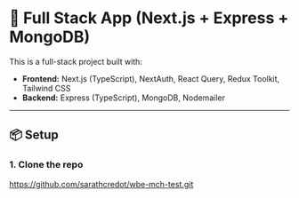 # 🚀 Full Stack App (Next.js + Express + MongoDB)

This is a full-stack project built with:

- **Frontend:** Next.js (TypeScript), NextAuth, React Query, Redux Toolkit, Tailwind CSS
- **Backend:** Express (TypeScript), MongoDB, Nodemailer

---

## 📦 Setup

### 1. Clone the repo

https://github.com/sarathcredot/wbe-mch-test.git
